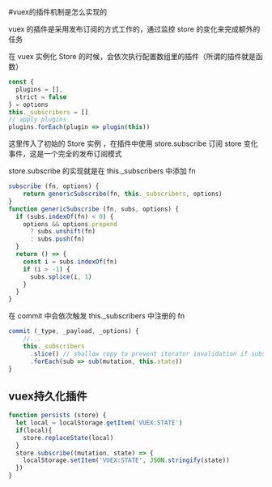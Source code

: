 #vuex的插件机制是怎么实现的

vuex 的插件是采用发布订阅的方式工作的，通过监控 store 的变化来完成额外的任务

在 vuex 实例化 Store 的时候，会依次执行配置数组里的插件（所谓的插件就是函数）

```js
const {
  plugins = [],
  strict = false
} = options
this._subscribers = []
// apply plugins
plugins.forEach(plugin => plugin(this))
```

这里传入了初始的 Store 实例 ，在插件中使用 store.subscribe 订阅 store 变化事件，这是一个完全的发布订阅模式

store.subscribe 的实现就是在 this._subscribers 中添加 fn

```js
subscribe (fn, options) {
	return genericSubscribe(fn, this._subscribers, options)
}
function genericSubscribe (fn, subs, options) {
  if (subs.indexOf(fn) < 0) {
    options && options.prepend
      ? subs.unshift(fn)
      : subs.push(fn)
  }
  return () => {
    const i = subs.indexOf(fn)
    if (i > -1) {
      subs.splice(i, 1)
    }
  }
}
```

在 commit 中会依次触发 this._subscribers 中注册的 fn

```js
commit (_type, _payload, _options) {
	//...
	this._subscribers
      .slice() // shallow copy to prevent iterator invalidation if subscriber synchronously calls unsubscribe
      .forEach(sub => sub(mutation, this.state))
}
```

## vuex持久化插件

```js
function persists (store) {
  let local = localStorage.getItem('VUEX:STATE')
  if(local){
    store.replaceState(local)
  }
  store.subscribe((mutation, state) => {
    localStorage.setItem('VUEX:STATE', JSON.stringify(state))
  })
}
```



